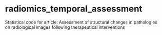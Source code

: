 # radiomics_temporal_assessment
Statistical code for article: Assessment of structural changes in pathologies on radiological images following therapeutical interventions
